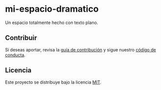 # mi-espacio-dramatico
Un espacio totalmente hecho con texto plano.

## Contribuir
Si deseas aportar, revisa la [guía de contribución](CONTRIBUTING.md) y sigue nuestro [código de conducta](CODE_OF_CONDUCT.md).

## Licencia
Este proyecto se distribuye bajo la licencia [MIT](LICENSE).
